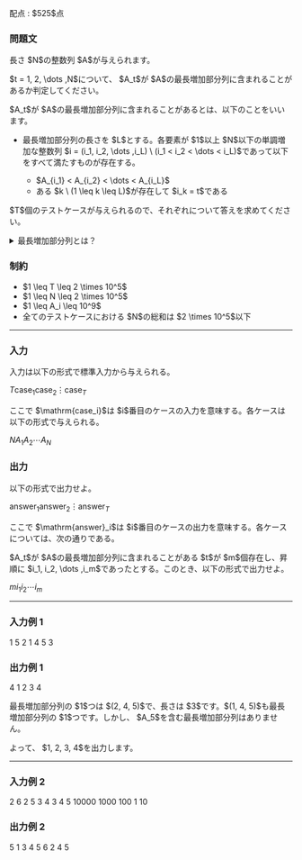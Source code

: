 
<div>

<span>

<span>

<p>
配点 : $525$点
</p>

<div>

<section>

### **問題文**

<p>
長さ $N$の整数列 $A$が与えられます。
</p>

<p>
$t = 1, 2, \dots ,N$について、 $A_t$が $A$の最長増加部分列に含まれることがあるか判定してください。
</p>

<p>
$A_t$が $A$の最長増加部分列に含まれることがあるとは、以下のことをいいます。
</p>

<ul>

<li>

<p>
最長増加部分列の長さを $L$とする。各要素が $1$以上 $N$以下の単調増加な整数列 $i = (i_1, i_2, \dots ,i_L) \ (i_1 < i_2 < \dots < i_L)$であって以下をすべて満たすものが存在する。

</p>

<ul>

<li>
$A_{i_1} < A_{i_2} < \dots < A_{i_L}$
</li>

<li>
ある $k \ (1 \leq k \leq L)$が存在して $i_k = t$である

</li>

</ul>

</li>

</ul>

<p>
$T$個のテストケースが与えられるので、それぞれについて答えを求めてください。
</p>

<details>

<summary>
最長増加部分列とは？
</summary>

<p>
列 $A$の部分列とは $A$の要素をいくつか抜き出して元の順に並べてできる列を指します。

</p>

<p>
列 $A$の最長増加部分列とは、 $A$の狭義単調増加な部分列のうち列の長さが最大のものを指します。

</p>

</details>

</section>

</div>

<div>

<section>

### **制約**

<ul>

<li>
$1 \leq T \leq 2 \times 10^5$
</li>

<li>
$1 \leq N \leq 2 \times 10^5$
</li>

<li>
$1 \leq A_i \leq 10^9$
</li>

<li>
全てのテストケースにおける $N$の総和は $2 \times 10^5$以下
</li>

</ul>

</section>

</div>

---

<div>

<div>

<section>

### **入力**

<p>
入力は以下の形式で標準入力から与えられる。
</p>

<div>

$T$$\mathrm{case}_1$$\mathrm{case}_2$$\vdots$$\mathrm{case}_T$
</div>

<p>
ここで $\mathrm{case_i}$は $i$番目のケースの入力を意味する。各ケースは以下の形式で与えられる。
</p>

<div>

$N$$A_1$$A_2$$\cdots$$A_N$
</div>

</section>

</div>

<div>

<section>

### **出力**

<p>
以下の形式で出力せよ。
</p>

<div>

$\mathrm{answer}_1$$\mathrm{answer}_2$$\vdots$$\mathrm{answer}_T$
</div>

<p>
ここで $\mathrm{answer}_i$は $i$番目のケースの出力を意味する。各ケースについては、次の通りである。
</p>

<p>
$A_t$が $A$の最長増加部分列に含まれることがある $t$が $m$個存在し、昇順に $i_1, i_2, \dots ,i_m$であったとする。このとき、以下の形式で出力せよ。
</p>

<div>

$m$$i_1$$i_2$$\cdots$$i_m$
</div>

</section>

</div>

</div>

---

<div>

<section>

### **入力例 1**

<div>

1
5
2 1 4 5 3

</div>

</section>

</div>

<div>

<section>

### **出力例 1**

<div>

4
1 2 3 4

</div>

<p>
最長増加部分列の $1$つは $(2, 4, 5)$で、長さは $3$です。$(1, 4, 5)$も最長増加部分列の $1$つです。しかし、 $A_5$を含む最長増加部分列はありません。
</p>

<p>
よって、 $1, 2, 3, 4$を出力します。
</p>

</section>

</div>

---

<div>

<section>

### **入力例 2**

<div>

2
6
2 5 3 4 3 4
5
10000 1000 100 1 10

</div>

</section>

</div>

<div>

<section>

### **出力例 2**

<div>

5
1 3 4 5 6
2
4 5

</div>

</section>

</div>

</span>

</span>

</div>
